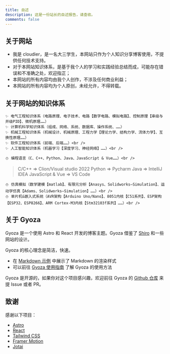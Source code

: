 ```yaml
---
title: 自述
description: 这是一份站长的自述报告，请查收。
comments: false
---
```


## 关于网站

- 我是 cloudier，是一名大三学生，本网站只作为个人知识分享博客使用，不提供任何技术支持。
- 对于本网站知识体系，是基于我个人的学习和实践经验总结而成，可能存在错误和不准确之处，欢迎指正；
- 本网站的所有内容均由我个人创作，不涉及任何商业利益；
- 本网站的所有内容均为个人原创，未经允许，不得转载。

## 关于网站的知识体系

    ✨ 电气工程知识体系（电路原理、电子技术、电路【数字电路、模拟电路】、控制原理【串级与并级PID】、微机原理……）
    ✨ 计算机科学知识体系（组成、网络、系统、数据库、操作系统、……）
    ✨ 机械工程知识体系（机械设计、机械原理、工程力学【理论力学、结构力学、流体力学】、互换性原理……）
    ✨ 软件工程知识体系（前端、后端……）<br />
    ✨ 人工智能知识体系（机器学习【深度学习、神经网络】……）<br />

    ⛄ 编程语言（C、C++、Python、Java、JavaScript & Vue……）<br />

> C/C++ => Clion/Visual studio 2022
> Python => Pycharm
> Java => IntelliJ IDEA
> JavaScript & Vue => VS Code

    ⛄ 仿真模拟（数学建模【matlab】、有限元分析【Anasys、Solidworks—Simulation】、运动学仿真【Adams、Solidworks—Simulation】……）<br />
    ⛄ 单片机&嵌入式系统（AVR架构【Arduino Uno/Nano】、8051内核【C51系列】、ESP架构【ESP32、ESP8266】、ARM Cortex-M3内核【Stm32103f系列】……）<br />

## 关于 Gyoza

Gyoza 是一个使用 Astro 和 React 开发的博客主题。Gyoza 借鉴了 [Shiro](https://github.com/innei/Shiro) 和一些网站的设计。

Gyoza 的核心理念是简洁，快速。

- 在 [Markdown 示例](/posts/markdown) 中展示了 Markdown 的渲染样式
- 可以前往 [Gyoza 使用指南](/posts/guide) 了解 Gyoza 的使用方法

Gyoza 是开源的，如果你对这个项目感兴趣，欢迎前往 Gyoza 的 [Github 仓库](https://github.com/lxchapu/astro-gyoza) 来提 Issue 或者 PR。

## 致谢

感谢以下项目：

- [Astro](https://astro.build/)
- [React](https://reactjs.org/)
- [Tailwind CSS](https://tailwindcss.com/)
- [Framer Motion](https://www.framer.com/motion/)
- [Jotai](https://jotai.org/)
